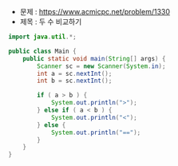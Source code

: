 - 문제 : https://www.acmicpc.net/problem/1330
- 제목 : 두 수 비교하기

```java
import java.util.*;

public class Main {
    public static void main(String[] args) {
        Scanner sc = new Scanner(System.in);
        int a = sc.nextInt();
        int b = sc.nextInt();

        if ( a > b ) {
            System.out.println(">");
        } else if ( a < b ) {
            System.out.println("<");
        } else {
            System.out.println("==");
        }
    }
}
```